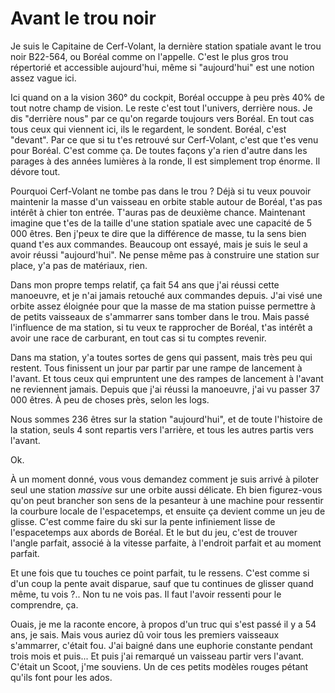 # Avant le trou noir

Je suis le Capitaine de Cerf-Volant, la dernière station spatiale avant le trou noir B22-564, ou Boréal comme on l'appelle. C'est le plus gros trou répertorié et accessible aujourd'hui, même si "aujourd'hui" est une notion assez vague ici.

Ici quand on a la vision 360° du cockpit, Boréal occuppe à peu près 40% de tout notre champ de vision. Le reste c'est tout l'univers, derrière nous. Je dis "derrière nous" par ce qu'on regarde toujours vers Boréal. En tout cas tous ceux qui viennent ici, ils le regardent, le sondent. Boréal, c'est "devant". Par ce que si tu t'es retrouvé sur Cerf-Volant, c'est que t'es venu pour Boréal. C'est comme ça. De toutes façons y'a rien d'autre dans les parages à des années lumières à la ronde, Il est simplement trop énorme. Il dévore tout.

Pourquoi Cerf-Volant ne tombe pas dans le trou ? Déjà si tu veux pouvoir maintenir la masse d'un vaisseau en orbite stable autour de Boréal, t'as pas intérêt à chier ton entrée. T'auras pas de deuxième chance. Maintenant imagine que t'es de la taille d'une station spatiale avec une capacité de 5 000 êtres. Ben j'peux te dire que la différence de masse, tu la sens bien quand t'es aux commandes. Beaucoup ont essayé, mais je suis le seul a avoir réussi "aujourd'hui". Ne pense même pas à construire une station sur place, y'a pas de matériaux, rien.

Dans mon propre temps relatif, ça fait 54 ans que j'ai réussi cette manoeuvre, et je n'ai jamais retouché aux commandes depuis. J'ai visé une orbite assez éloignée pour que la masse de ma station puisse permettre à de petits vaisseaux de s'ammarrer sans tomber dans le trou. Mais passé l'influence de ma station, si tu veux te rapprocher de Boréal, t'as intérêt a avoir une race de carburant, en tout cas si tu comptes revenir.

Dans ma station, y'a toutes sortes de gens qui passent, mais très peu qui restent. Tous finissent un jour par partir par une rampe de lancement à l'avant. Et tous ceux qui empruntent une des rampes de lancement à l'avant ne reviennent jamais. Depuis que j'ai réussi la manoeuvre, j'ai vu passer 37 000 êtres. À peu de choses près, selon les logs.

Nous sommes 236 êtres sur la station "aujourd'hui", et de toute l'histoire de la station, seuls 4 sont repartis vers l'arrière, et tous les autres partis vers l'avant.

Ok.

À un moment donné, vous vous demandez comment je suis arrivé à piloter seul une station _massive_ sur une orbite aussi délicate. Eh bien figurez-vous qu'on peut brancher son sens de la pesanteur à une machine pour ressentir la courbure locale de l'espacetemps, et ensuite ça devient comme un jeu de glisse. C'est comme faire du ski sur la pente infiniement lisse de l'espacetemps aux abords de Boréal. Et le but du jeu, c'est de trouver l'angle parfait, associé à la vitesse parfaite, à l'endroit parfait et au moment parfait.

Et une fois que tu touches ce point parfait, tu le ressens. C'est comme si d'un coup la pente avait disparue, sauf que tu continues de glisser quand même, tu vois ?.. Non tu ne vois pas. Il faut l'avoir ressenti pour le comprendre, ça.

Ouais, je me la raconte encore, à propos d'un truc qui s'est passé il y a 54 ans, je sais. Mais vous auriez dû voir tous les premiers vaisseaux s'ammarrer, c'était fou. J'ai baigné dans une euphorie constante pendant trois mois et puis... Et puis j'ai remarqué un vaisseau partir vers l'avant. C'était un Scoot, j'me souviens. Un de ces petits modèles rouges pétant qu'ils font pour les ados.
